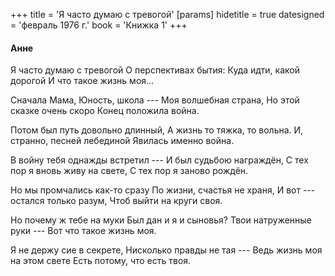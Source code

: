 +++
title = 'Я часто думаю с тревогой'
[params]
  hidetitle = true
  datesigned = 'февраль 1976 г.'
  book = 'Книжка 1'
+++
#### Анне

Я часто думаю с тревогой
О перспективах бытия:
Куда идти, какой дорогой
И что такое жизнь моя...

Сначала Мама, Юность, школа ---
Моя волшебная страна,
Но этой сказке очень скоро
Конец положила война.

Потом был путь довольно длинный,
А жизнь то тяжка, то вольна.
И, странно, песней лебединой
Явилась именно война.

В войну тебя однажды встретил ---
И был судьбою награждён,
С тех пор я вновь живу на свете,
С тех пор я заново рождён.

Но мы промчались как-то сразу
По жизни, счастья не храня,
И вот --- остался только разум,
Чтоб выйти на круги своя.

Но почему ж тебе на муки
Был дан и я и сыновья?
Твои натруженные руки ---
Вот что такое жизнь моя.

Я не держу сие в секрете,
Нисколько правды не тая ---
Ведь жизнь моя на этом свете
Есть потому, что есть твоя.

<!-- февраль 1976 г. -->
<!-- Книжка 1 -->
